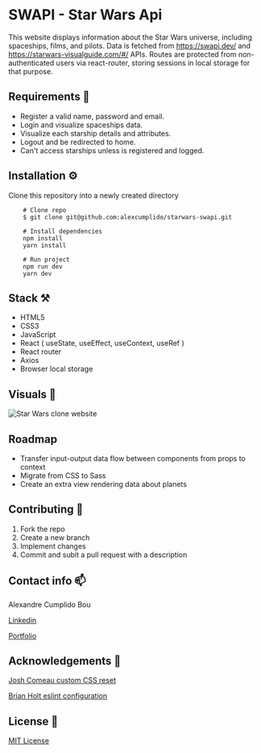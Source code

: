 # SWAPI - Star Wars Api

This website displays information about the Star Wars universe, including spaceships, films, and pilots. Data is fetched from https://swapi.dev/ and https://starwars-visualguide.com/#/ APIs. Routes are protected from non-authenticated users via react-router, storing sessions in local storage for that purpose.

## Requirements 🎯

- Register a valid name, password and email.
- Login and visualize spaceships data.
- Visualize each starship details and attributes.
- Logout and be redirected to home.
- Can't access starships unless is registered and logged.

## Installation ⚙️

Clone this repository into a newly created directory

```shell
    # Clone repo
    $ git clone git@github.com:alexcumplido/starwars-swapi.git
```

```shell
    # Install dependencies
    npm install
    yarn install
```

```shell
    # Run project
    npm run dev
    yarn dev
```

## Stack ⚒️

- HTML5
- CSS3
- JavaScript
- React ( useState, useEffect, useContext, useRef )
- React router
- Axios
- Browser local storage

## Visuals 👀

![Star Wars clone website](./src/assets/starWars.gif)

## Roadmap

- Transfer input-output data flow between components from props to context
- Migrate from CSS to Sass
- Create an extra view rendering data about planets

## Contributing 🙌

1. Fork the repo
2. Create a new branch
3. Implement changes
4. Commit and subit a pull request with a description

## Contact info 📫

Alexandre Cumplido Bou

[Linkedin](https://www.linkedin.com/in/alexandrecb/)

[Portfolio](https://alexcumplido.github.io/portfolio/)

## Acknowledgements 🙏

[Josh Comeau custom CSS reset](https://www.joshwcomeau.com/css/custom-css-reset/)

[Brian Holt eslint configuration](https://github.com/btholt/citr-v8-project/blob/main/03-jsx/.eslintrc.json)

## License 📃

[MIT License](https://opensource.org/licenses/MIT)

